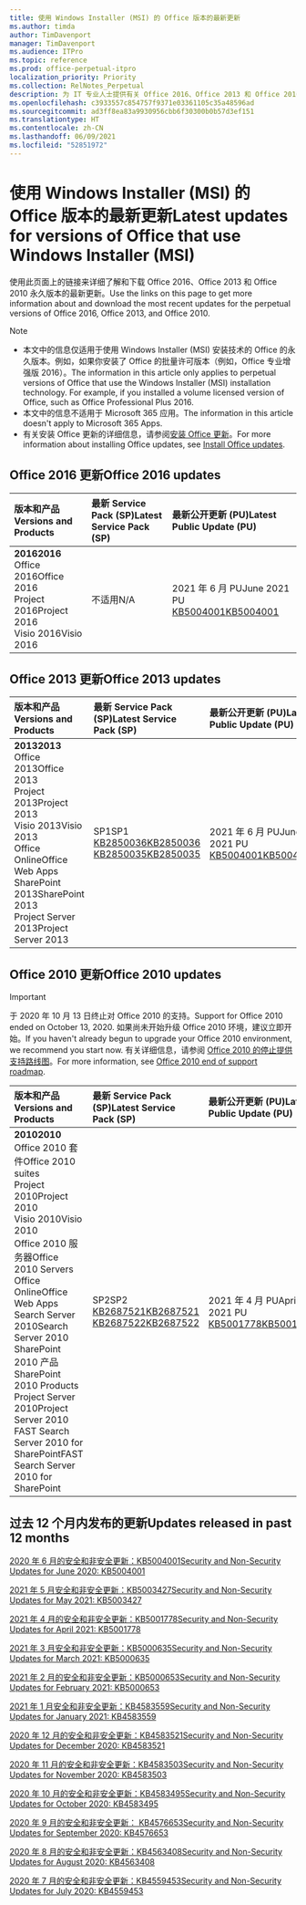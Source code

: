 ```yaml
---
title: 使用 Windows Installer (MSI) 的 Office 版本的最新更新
ms.author: timda
author: TimDavenport
manager: TimDavenport
ms.audience: ITPro
ms.topic: reference
ms.prod: office-perpetual-itpro
localization_priority: Priority
ms.collection: RelNotes_Perpetual
description: 为 IT 专业人士提供有关 Office 2016、Office 2013 和 Office 2010 永久版本的最新更新信息的链接
ms.openlocfilehash: c3933557c854757f9371e03361105c35a48596ad
ms.sourcegitcommit: ad3ff8ea83a9930956cbb6f30300b0b57d3ef151
ms.translationtype: HT
ms.contentlocale: zh-CN
ms.lasthandoff: 06/09/2021
ms.locfileid: "52851972"
---
```

# <a name="latest-updates-for-versions-of-office-that-use-windows-installer-msi"></a><span data-ttu-id="9a614-103">使用 Windows Installer (MSI) 的 Office 版本的最新更新</span><span class="sxs-lookup"><span data-stu-id="9a614-103">Latest updates for versions of Office that use Windows Installer (MSI)</span></span>

<span data-ttu-id="9a614-104">使用此页面上的链接来详细了解和下载 Office 2016、Office 2013 和 Office 2010 永久版本的最新更新。</span><span class="sxs-lookup"><span data-stu-id="9a614-104">Use the links on this page to get more information about and download the most recent updates for the perpetual versions of Office 2016, Office 2013, and Office 2010.</span></span>
  
 
> [!NOTE]
> - <span data-ttu-id="9a614-p101">本文中的信息仅适用于使用 Windows Installer (MSI) 安装技术的 Office 的永久版本。例如，如果你安装了 Office 的批量许可版本（例如，Office 专业增强版 2016）。</span><span class="sxs-lookup"><span data-stu-id="9a614-p101">The information in this article only applies to perpetual versions of Office that use the Windows Installer (MSI) installation technology. For example, if you installed a volume licensed version of Office, such as Office Professional Plus 2016.</span></span>
> - <span data-ttu-id="9a614-107">本文中的信息不适用于 Microsoft 365 应用。</span><span class="sxs-lookup"><span data-stu-id="9a614-107">The information in this article doesn't apply to Microsoft 365 Apps.</span></span>
> - <span data-ttu-id="9a614-108">有关安装 Office 更新的详细信息，请参阅[安装 Office 更新](https://support.office.com/article/2ab296f3-7f03-43a2-8e50-46de917611c5)。</span><span class="sxs-lookup"><span data-stu-id="9a614-108">For more information about installing Office updates, see [Install Office updates](https://support.office.com/article/2ab296f3-7f03-43a2-8e50-46de917611c5).</span></span> 


## <a name="office-2016-updates"></a><span data-ttu-id="9a614-109">Office 2016 更新</span><span class="sxs-lookup"><span data-stu-id="9a614-109">Office 2016 updates</span></span>

|<span data-ttu-id="9a614-110">**版本和产品**</span><span class="sxs-lookup"><span data-stu-id="9a614-110">**Versions and Products**</span></span>|<span data-ttu-id="9a614-111">**最新 Service Pack (SP)**</span><span class="sxs-lookup"><span data-stu-id="9a614-111">**Latest Service Pack (SP)**</span></span>|<span data-ttu-id="9a614-112">**最新公开更新 (PU)**</span><span class="sxs-lookup"><span data-stu-id="9a614-112">**Latest Public Update (PU)**</span></span>|
|:-----|:-----|:-----|
|<span data-ttu-id="9a614-113">**2016**</span><span class="sxs-lookup"><span data-stu-id="9a614-113">**2016**</span></span> <br/> <span data-ttu-id="9a614-114">Office 2016</span><span class="sxs-lookup"><span data-stu-id="9a614-114">Office 2016</span></span>  <br/> <span data-ttu-id="9a614-115">Project 2016</span><span class="sxs-lookup"><span data-stu-id="9a614-115">Project 2016</span></span>  <br/> <span data-ttu-id="9a614-116">Visio 2016</span><span class="sxs-lookup"><span data-stu-id="9a614-116">Visio 2016</span></span>  <br/> |<span data-ttu-id="9a614-117">不适用</span><span class="sxs-lookup"><span data-stu-id="9a614-117">N/A</span></span>  <br/> |<span data-ttu-id="9a614-118">2021 年 6 月 PU</span><span class="sxs-lookup"><span data-stu-id="9a614-118">June 2021 PU</span></span>  <br/> [<span data-ttu-id="9a614-119">KB5004001</span><span class="sxs-lookup"><span data-stu-id="9a614-119">KB5004001</span></span>](https://support.microsoft.com/help/5004001) <br/> |

## <a name="office-2013-updates"></a><span data-ttu-id="9a614-120">Office 2013 更新</span><span class="sxs-lookup"><span data-stu-id="9a614-120">Office 2013 updates</span></span>

|<span data-ttu-id="9a614-121">**版本和产品**</span><span class="sxs-lookup"><span data-stu-id="9a614-121">**Versions and Products**</span></span>|<span data-ttu-id="9a614-122">**最新 Service Pack (SP)**</span><span class="sxs-lookup"><span data-stu-id="9a614-122">**Latest Service Pack (SP)**</span></span>|<span data-ttu-id="9a614-123">**最新公开更新 (PU)**</span><span class="sxs-lookup"><span data-stu-id="9a614-123">**Latest Public Update (PU)**</span></span>|
|:-----|:-----|:-----|
|<span data-ttu-id="9a614-124">**2013**</span><span class="sxs-lookup"><span data-stu-id="9a614-124">**2013**</span></span> <br/> <span data-ttu-id="9a614-125">Office 2013</span><span class="sxs-lookup"><span data-stu-id="9a614-125">Office 2013</span></span>  <br/> <span data-ttu-id="9a614-126">Project 2013</span><span class="sxs-lookup"><span data-stu-id="9a614-126">Project 2013</span></span>  <br/> <span data-ttu-id="9a614-127">Visio 2013</span><span class="sxs-lookup"><span data-stu-id="9a614-127">Visio 2013</span></span>  <br/> <span data-ttu-id="9a614-128">Office Online</span><span class="sxs-lookup"><span data-stu-id="9a614-128">Office Web Apps</span></span>  <br/> <span data-ttu-id="9a614-129">SharePoint 2013</span><span class="sxs-lookup"><span data-stu-id="9a614-129">SharePoint 2013</span></span>  <br/> <span data-ttu-id="9a614-130">Project Server 2013</span><span class="sxs-lookup"><span data-stu-id="9a614-130">Project Server 2013</span></span>  <br/> |<span data-ttu-id="9a614-131">SP1</span><span class="sxs-lookup"><span data-stu-id="9a614-131">SP1</span></span> <br/> [<span data-ttu-id="9a614-132">KB2850036</span><span class="sxs-lookup"><span data-stu-id="9a614-132">KB2850036</span></span>](https://support.microsoft.com/kb/2850036) <br/>[<span data-ttu-id="9a614-133">KB2850035</span><span class="sxs-lookup"><span data-stu-id="9a614-133">KB2850035</span></span>](https://support.microsoft.com/kb/2850035) <br/> |<span data-ttu-id="9a614-134">2021 年 6 月 PU</span><span class="sxs-lookup"><span data-stu-id="9a614-134">June 2021 PU</span></span>  <br/> [<span data-ttu-id="9a614-135">KB5004001</span><span class="sxs-lookup"><span data-stu-id="9a614-135">KB5004001</span></span>](https://support.microsoft.com/help/5004001) <br/> |
   
## <a name="office-2010-updates"></a><span data-ttu-id="9a614-136">Office 2010 更新</span><span class="sxs-lookup"><span data-stu-id="9a614-136">Office 2010 updates</span></span>
> [!IMPORTANT]
> <span data-ttu-id="9a614-137">于 2020 年 10 月 13 日终止对 Office 2010 的支持。</span><span class="sxs-lookup"><span data-stu-id="9a614-137">Support for Office 2010 ended on October 13, 2020.</span></span> <span data-ttu-id="9a614-138">如果尚未开始升级 Office 2010 环境，建议立即开始。</span><span class="sxs-lookup"><span data-stu-id="9a614-138">If you haven't already begun to upgrade your Office 2010 environment, we recommend you start now.</span></span> <span data-ttu-id="9a614-139">有关详细信息，请参阅 [Office 2010 的停止提供支持路线图](/DeployOffice/office-2010-end-support-roadmap)。</span><span class="sxs-lookup"><span data-stu-id="9a614-139">For more information, see [Office 2010 end of support roadmap](/DeployOffice/office-2010-end-support-roadmap).</span></span> 

|<span data-ttu-id="9a614-140">**版本和产品**</span><span class="sxs-lookup"><span data-stu-id="9a614-140">**Versions and Products**</span></span>|<span data-ttu-id="9a614-141">**最新 Service Pack (SP)**</span><span class="sxs-lookup"><span data-stu-id="9a614-141">**Latest Service Pack (SP)**</span></span>|<span data-ttu-id="9a614-142">**最新公开更新 (PU)**</span><span class="sxs-lookup"><span data-stu-id="9a614-142">**Latest Public Update (PU)**</span></span>|
|:-----|:-----|:-----|
|<span data-ttu-id="9a614-143">**2010**</span><span class="sxs-lookup"><span data-stu-id="9a614-143">**2010**</span></span> <br/> <span data-ttu-id="9a614-144">Office 2010 套件</span><span class="sxs-lookup"><span data-stu-id="9a614-144">Office 2010 suites</span></span>  <br/> <span data-ttu-id="9a614-145">Project 2010</span><span class="sxs-lookup"><span data-stu-id="9a614-145">Project 2010</span></span>  <br/> <span data-ttu-id="9a614-146">Visio 2010</span><span class="sxs-lookup"><span data-stu-id="9a614-146">Visio 2010</span></span>  <br/> <span data-ttu-id="9a614-147">Office 2010 服务器</span><span class="sxs-lookup"><span data-stu-id="9a614-147">Office 2010 Servers</span></span>  <br/> <span data-ttu-id="9a614-148">Office Online</span><span class="sxs-lookup"><span data-stu-id="9a614-148">Office Web Apps</span></span>  <br/> <span data-ttu-id="9a614-149">Search Server 2010</span><span class="sxs-lookup"><span data-stu-id="9a614-149">Search Server 2010</span></span>  <br/> <span data-ttu-id="9a614-150">SharePoint 2010 产品</span><span class="sxs-lookup"><span data-stu-id="9a614-150">SharePoint 2010 Products</span></span>  <br/> <span data-ttu-id="9a614-151">Project Server 2010</span><span class="sxs-lookup"><span data-stu-id="9a614-151">Project Server 2010</span></span>  <br/> <span data-ttu-id="9a614-152">FAST Search Server 2010 for SharePoint</span><span class="sxs-lookup"><span data-stu-id="9a614-152">FAST Search Server 2010 for SharePoint</span></span>  <br/> |<span data-ttu-id="9a614-153">SP2</span><span class="sxs-lookup"><span data-stu-id="9a614-153">SP2</span></span> <br/>[<span data-ttu-id="9a614-154">KB2687521</span><span class="sxs-lookup"><span data-stu-id="9a614-154">KB2687521</span></span>](https://support.microsoft.com/kb/2687521) <br/> [<span data-ttu-id="9a614-155">KB2687522</span><span class="sxs-lookup"><span data-stu-id="9a614-155">KB2687522</span></span>](https://support.microsoft.com/kb/2687522) <br/> |<span data-ttu-id="9a614-156">2021 年 4 月 PU</span><span class="sxs-lookup"><span data-stu-id="9a614-156">April 2021 PU</span></span>  <br/> [<span data-ttu-id="9a614-157">KB5001778</span><span class="sxs-lookup"><span data-stu-id="9a614-157">KB5001778</span></span>](https://support.microsoft.com/help/5001778) <br/> |
   

   
## <a name="updates-released-in-past-12-months"></a><span data-ttu-id="9a614-158">过去 12 个月内发布的更新</span><span class="sxs-lookup"><span data-stu-id="9a614-158">Updates released in past 12 months</span></span>

[<span data-ttu-id="9a614-159">2020 年 6 月的安全和非安全更新：KB5004001</span><span class="sxs-lookup"><span data-stu-id="9a614-159">Security and Non-Security Updates for June 2020: KB5004001</span></span>](https://support.microsoft.com/help/5004001)


[<span data-ttu-id="9a614-160">2021 年 5 月安全和非安全更新：KB5003427</span><span class="sxs-lookup"><span data-stu-id="9a614-160">Security and Non-Security Updates for May 2021: KB5003427</span></span>](https://support.microsoft.com/help/5003427)

[<span data-ttu-id="9a614-161">2021 年 4 月的安全和非安全更新：KB5001778</span><span class="sxs-lookup"><span data-stu-id="9a614-161">Security and Non-Security Updates for April 2021: KB5001778</span></span>](https://support.microsoft.com/help/5001778)

[<span data-ttu-id="9a614-162">2021 年 3 月安全和非安全更新：KB5000635</span><span class="sxs-lookup"><span data-stu-id="9a614-162">Security and Non-Security Updates for March 2021: KB5000635</span></span>](https://support.microsoft.com/help/5000635)

[<span data-ttu-id="9a614-163">2021 年 2 月的安全和非安全更新：KB5000653</span><span class="sxs-lookup"><span data-stu-id="9a614-163">Security and Non-Security Updates for February 2021: KB5000653</span></span>](https://support.microsoft.com/help/5000653)

[<span data-ttu-id="9a614-164">2021 年 1 月安全和非安全更新：KB4583559</span><span class="sxs-lookup"><span data-stu-id="9a614-164">Security and Non-Security Updates for January 2021: KB4583559</span></span>](https://support.microsoft.com/help/4583559)

[<span data-ttu-id="9a614-165">2020 年 12 月的安全和非安全更新：KB4583521</span><span class="sxs-lookup"><span data-stu-id="9a614-165">Security and Non-Security Updates for December 2020: KB4583521</span></span>](https://support.microsoft.com/help/4583521)

[<span data-ttu-id="9a614-166">2020 年 11 月的安全和非安全更新：KB4583503</span><span class="sxs-lookup"><span data-stu-id="9a614-166">Security and Non-Security Updates for November 2020: KB4583503</span></span>](https://support.microsoft.com/help/4583503)

[<span data-ttu-id="9a614-167">2020 年 10 月的安全和非安全更新：KB4583495</span><span class="sxs-lookup"><span data-stu-id="9a614-167">Security and Non-Security Updates for October 2020: KB4583495</span></span>](https://support.microsoft.com/help/4583495)

[<span data-ttu-id="9a614-168">2020 年 9 月的安全和非安全更新： KB4576653</span><span class="sxs-lookup"><span data-stu-id="9a614-168">Security and Non-Security Updates for September 2020: KB4576653</span></span>](https://support.microsoft.com/help/4576653)

[<span data-ttu-id="9a614-169">2020 年 8 月的安全和非安全更新：KB4563408</span><span class="sxs-lookup"><span data-stu-id="9a614-169">Security and Non-Security Updates for August 2020: KB4563408</span></span>](https://support.microsoft.com/help/4563408)

[<span data-ttu-id="9a614-170">2020 年 7 月的安全和非安全更新：KB4559453</span><span class="sxs-lookup"><span data-stu-id="9a614-170">Security and Non-Security Updates for July 2020: KB4559453</span></span>](https://support.microsoft.com/help/4559453)








 




</br>